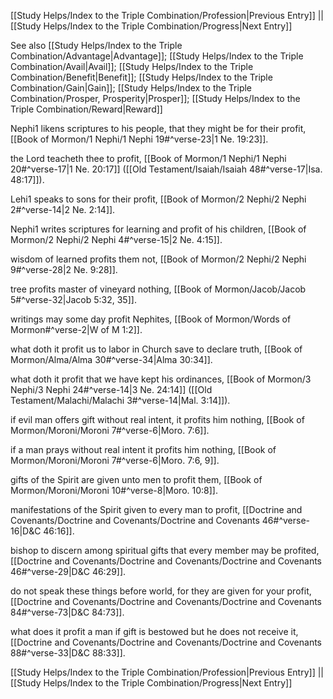 [[Study Helps/Index to the Triple Combination/Profession|Previous Entry]]  ||  [[Study Helps/Index to the Triple Combination/Progress|Next Entry]]

 See also [[Study Helps/Index to the Triple Combination/Advantage|Advantage]]; [[Study Helps/Index to the Triple Combination/Avail|Avail]]; [[Study Helps/Index to the Triple Combination/Benefit|Benefit]]; [[Study Helps/Index to the Triple Combination/Gain|Gain]]; [[Study Helps/Index to the Triple Combination/Prosper, Prosperity|Prosper]]; [[Study Helps/Index to the Triple Combination/Reward|Reward]]

 Nephi1 likens scriptures to his people, that they might be for their profit, [[Book of Mormon/1 Nephi/1 Nephi 19#^verse-23|1 Ne. 19:23]].

 the Lord teacheth thee to profit, [[Book of Mormon/1 Nephi/1 Nephi 20#^verse-17|1 Ne. 20:17]] ([[Old Testament/Isaiah/Isaiah 48#^verse-17|Isa. 48:17]]).

 Lehi1 speaks to sons for their profit, [[Book of Mormon/2 Nephi/2 Nephi 2#^verse-14|2 Ne. 2:14]].

 Nephi1 writes scriptures for learning and profit of his children, [[Book of Mormon/2 Nephi/2 Nephi 4#^verse-15|2 Ne. 4:15]].

 wisdom of learned profits them not, [[Book of Mormon/2 Nephi/2 Nephi 9#^verse-28|2 Ne. 9:28]].

 tree profits master of vineyard nothing, [[Book of Mormon/Jacob/Jacob 5#^verse-32|Jacob 5:32, 35]].

 writings may some day profit Nephites, [[Book of Mormon/Words of Mormon#^verse-2|W of M 1:2]].

 what doth it profit us to labor in Church save to declare truth, [[Book of Mormon/Alma/Alma 30#^verse-34|Alma 30:34]].

 what doth it profit that we have kept his ordinances, [[Book of Mormon/3 Nephi/3 Nephi 24#^verse-14|3 Ne. 24:14]] ([[Old Testament/Malachi/Malachi 3#^verse-14|Mal. 3:14]]).

 if evil man offers gift without real intent, it profits him nothing, [[Book of Mormon/Moroni/Moroni 7#^verse-6|Moro. 7:6]].

 if a man prays without real intent it profits him nothing, [[Book of Mormon/Moroni/Moroni 7#^verse-6|Moro. 7:6, 9]].

 gifts of the Spirit are given unto men to profit them, [[Book of Mormon/Moroni/Moroni 10#^verse-8|Moro. 10:8]].

 manifestations of the Spirit given to every man to profit, [[Doctrine and Covenants/Doctrine and Covenants/Doctrine and Covenants 46#^verse-16|D&C 46:16]].

 bishop to discern among spiritual gifts that every member may be profited, [[Doctrine and Covenants/Doctrine and Covenants/Doctrine and Covenants 46#^verse-29|D&C 46:29]].

 do not speak these things before world, for they are given for your profit, [[Doctrine and Covenants/Doctrine and Covenants/Doctrine and Covenants 84#^verse-73|D&C 84:73]].

 what does it profit a man if gift is bestowed but he does not receive it, [[Doctrine and Covenants/Doctrine and Covenants/Doctrine and Covenants 88#^verse-33|D&C 88:33]].

[[Study Helps/Index to the Triple Combination/Profession|Previous Entry]]  ||  [[Study Helps/Index to the Triple Combination/Progress|Next Entry]]
